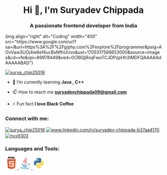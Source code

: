 <h1 align="center">Hi 👋, I'm Suryadev Chippada</h1>
<h3 align="center">A passionate frontend developer from India</h3>
(img align="right" alt="Coding" width="400" src="https://www.google.com/url?sa=i&url=https%3A%2F%2Fgiphy.com%2Fexplore%2Fprogrammer&psig=AOvVaw3UOj4ie6ef4ucBxNfhUUvo&ust=1705317566653000&source=images&cd=vfe&opi=89978449&ved=0CBIQjRxqFwoTCJDPzpHh3IMDFQAAAAAdAAAAABAD")

<p align="left"> <a href="https://twitter.com/surya_chip25016" target="blank"><img src="https://img.shields.io/twitter/follow/surya_chip25016?logo=twitter&style=for-the-badge" alt="surya_chip25016" /></a> </p>

- 🌱 I’m currently learning **Java , C++**

- 📫 How to reach me **suryadevchippada09@gmail.com**

- ⚡ Fun fact **I love Black Coffee**

<h3 align="left">Connect with me:</h3>
<p align="left">
<a href="https://twitter.com/surya_chip25016" target="blank"><img align="center" src="https://raw.githubusercontent.com/rahuldkjain/github-profile-readme-generator/master/src/images/icons/Social/twitter.svg" alt="surya_chip25016" height="30" width="40" /></a>
<a href="https://linkedin.com/in/www.linkedin.com/in/suryadev-chippada-b37aa4170" target="blank"><img align="center" src="https://raw.githubusercontent.com/rahuldkjain/github-profile-readme-generator/master/src/images/icons/Social/linked-in-alt.svg" alt="www.linkedin.com/in/suryadev-chippada-b37aa4170" height="30" width="40" /></a>
<a href="https://discord.gg/nyx9303" target="blank"><img align="center" src="https://raw.githubusercontent.com/rahuldkjain/github-profile-readme-generator/master/src/images/icons/Social/discord.svg" alt="nyx9303" height="30" width="40" /></a>
</p>

<h3 align="left">Languages and Tools:</h3>
<p align="left"> <a href="https://www.w3.org/html/" target="_blank" rel="noreferrer"> <img src="https://raw.githubusercontent.com/devicons/devicon/master/icons/html5/html5-original-wordmark.svg" alt="html5" width="40" height="40"/> </a> <a href="https://www.java.com" target="_blank" rel="noreferrer"> <img src="https://raw.githubusercontent.com/devicons/devicon/master/icons/java/java-original.svg" alt="java" width="40" height="40"/> </a> <a href="https://www.python.org" target="_blank" rel="noreferrer"> <img src="https://raw.githubusercontent.com/devicons/devicon/master/icons/python/python-original.svg" alt="python" width="40" height="40"/> </a> </p>
